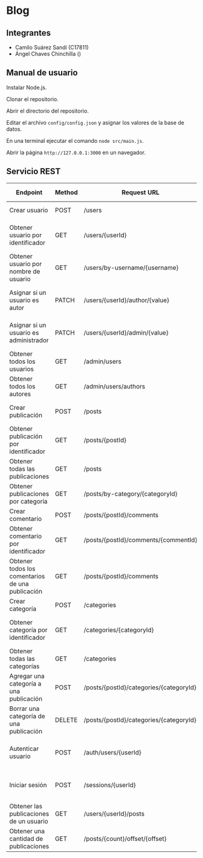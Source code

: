 # Blog

## Integrantes

* Camilo Suárez Sandí (C17811)
* Ángel Chaves Chinchilla ()

## Manual de usuario

Instalar Node.js.

Clonar el repositorio.

Abrir el directorio del repositorio.

Editar el archivo `config/config.json` y asignar los valores de la base de datos.

En una terminal ejecutar el comando `node src/main.js`.

Abrir la página `http://127.0.0.1:3000` en un navegador.

## Servicio REST

| Endpoint                  | Method | Request URL                             | Request Body                           | Response Body                    |
| ------------------------- | ------ | --------------------------------------- | -------------------------------------- | -------------------------------- |
| Crear usuario               | POST   | /users                                  | username, email, hashed_password       | result: boolean                  |
| Obtener usuario por identificador            | GET    | /users/{userId}                         |                                        | result: User?, error: string     |
| Obtener usuario por nombre de usuario      | GET    | /users/by-username/{username}           |                                        | result: User?, error: string     |
| Asignar si un usuario es autor        | PATCH  | /users/{userId}/author/{value}          |                                        | result: boolean, error: string   |
| Asignar si un usuario es administrador | PATCH  | /users/{userId}/admin/{value}           |                                        | result: boolean, error: string   |
| Obtener todos los usuarios             | GET    | /admin/users                            |                                        | users: Array<User>               |
| Obtener todos los autores           | GET    | /admin/users/authors                    |                                        | users: Array<User>               |
| Crear publicación               | POST   | /posts                                  | title, summary, text, image, author_id | result: boolean                  |
| Obtener publicación por identificador            | GET    | /posts/{postId}                         |                                        | result: Post?, error: string     |
| Obtener todas las publicaciones             | GET    | /posts                                  |                                        | posts: Array<Post>               |
| Obtener publicaciones por categoría      | GET    | /posts/by-category/{categoryId}         |                                        | posts: Array<Post>               |
| Crear comentario            | POST   | /posts/{postId}/comments                | user_id, text                          | result: boolean                  |
| Obtener comentario por identificador         | GET    | /posts/{postId}/comments/{commentId}    |                                        | result: Comment?, error: string  |
| Obtener todos los comentarios de una publicación  | GET    | /posts/{postId}/comments                |                                        | comments: Array<Comment>         |
| Crear categoría           | POST   | /categories                             | name                                   | result: boolean                  |
| Obtener categoría por identificador        | GET    | /categories/{categoryId}                |                                        | result: Category?, error: string |
| Obtener todas las categorías        | GET    | /categories                             |                                        | categories: Array<Category>      |
| Agregar una categoría a una publicación      | POST   | /posts/{postId}/categories/{categoryId} |                                        | result: boolean, error: string   |
| Borrar una categoría de una publicación   | DELETE | /posts/{postId}/categories/{categoryId} |                                        | result: boolean, error: string   |
| Autenticar usuario         | POST   | /auth/users/{userId}                    | hashed_password                        | result: boolean, error: string   |
| Iniciar sesión             | POST   | /sessions/{userId}                      | hashed_password                        | result: boolean, error: string   |
| Obtener las publicaciones de un usuario            | GET    | /users/{userId}/posts                   |                                        | posts: Array<Post>               |
| Obtener una cantidad de publicaciones            | GET    | /posts/{count}/offset/{offset}          |                                        | posts: Array<Post>               |
